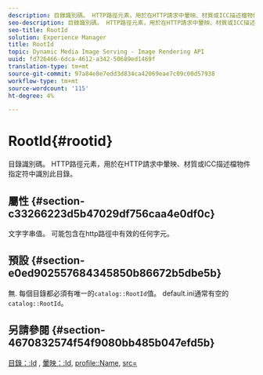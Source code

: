 ```yaml
---
description: 目錄識別碼。 HTTP路徑元素，用於在HTTP請求中暈映、材質或ICC描述檔物件指定符中識別此目錄。
seo-description: 目錄識別碼。 HTTP路徑元素，用於在HTTP請求中暈映、材質或ICC描述檔物件指定符中識別此目錄。
seo-title: RootId
solution: Experience Manager
title: RootId
topic: Dynamic Media Image Serving - Image Rendering API
uuid: fd726466-6dca-4612-a342-50689ed1469f
translation-type: tm+mt
source-git-commit: 97a84e8e7edd3d834ca42069eae7c09c00d57938
workflow-type: tm+mt
source-wordcount: '115'
ht-degree: 4%

---
```



# RootId{#rootid}

目錄識別碼。 HTTP路徑元素，用於在HTTP請求中暈映、材質或ICC描述檔物件指定符中識別此目錄。

## 屬性 {#section-c33266223d5b47029df756caa4e0df0c}

文字字串值。 可能包含在http路徑中有效的任何字元。

## 預設 {#section-e0ed902557684345850b86672b5dbe5b}

無. 每個目錄都必須有唯一的`catalog::RootId`值。 default.ini通常有空的`catalog::RootId`。

## 另請參閱 {#section-4670832574f54f9080bb485b047efd5b}

[目錄：:Id](../../../../../ir-api/material-cat/image-rendering-api-ref/c-ir-material-catalog/c-ir-material-data-reference/r-ir-id.md#reference-cba2a53a952e403fb57a4e8569f9cf85) , [暈映：:Id](../../../../../ir-api/material-cat/image-rendering-api-ref/c-ir-material-catalog/c-ir-vignette-map-reference/r-ir-id-vignette.md#reference-2a7ba758924b4757b3234942304db7fd), [profile::Name](../../../../../ir-api/material-cat/image-rendering-api-ref/c-ir-material-catalog/c-ir-macro-definition-reference/r-ir-name.md#reference-63b663d2052545ffab030a23e7060b1e), [src=](../../../../../ir-api/http-protocol/image-rendering-api-ref/c-ir-http-protocol-ref/c-ir-http-protocol-command-reference/r-ir-src.md#reference-62c98abad22149d68d405ed6aaff8272)
